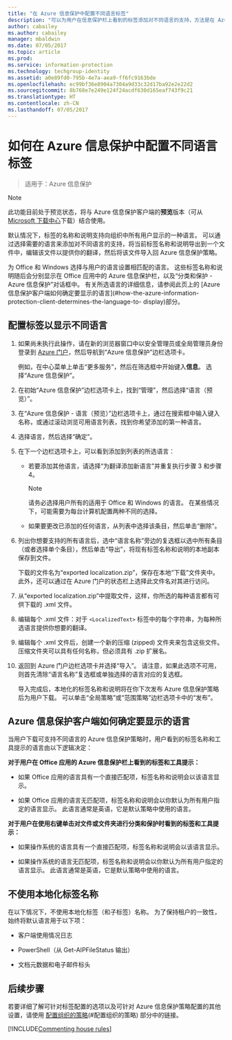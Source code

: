 ```yaml
---
title: "在 Azure 信息保护中配置不同语言标签"
description: "可以为用户在信息保护栏上看到的标签添加对不同语言的支持，方法是在 Azure 信息保护策略中指定语言，并将其导入你的翻译。"
author: cabailey
ms.author: cabailey
manager: mbaldwin
ms.date: 07/05/2017
ms.topic: article
ms.prod: 
ms.service: information-protection
ms.technology: techgroup-identity
ms.assetid: a0e89fd0-795b-4e7a-aea9-ff6fc9163bde
ms.openlocfilehash: ec99bf36e8904a7304a9d33c32d17ba92e2e22d2
ms.sourcegitcommit: 8b768e7e249e124f24acdf630d165eaf743f9c21
ms.translationtype: HT
ms.contentlocale: zh-CN
ms.lasthandoff: 07/05/2017
---
```

<a id="how-to-configure-labels-for-different-languages-in-azure-information-protection" class="xliff"></a>

# 如何在 Azure 信息保护中配置不同语言标签

>适用于：Azure 信息保护

>[!NOTE]
>此功能目前处于预览状态，将与 Azure 信息保护客户端的**预览**版本（可从 [Microsoft 下载中心](https://www.microsoft.com/en-us/download/details.aspx?id=53018)下载）结合使用。

默认情况下，标签的名称和说明支持向组织中所有用户显示的一种语言。 可以通过选择需要的语言来添加对不同语言的支持，将当前标签名称和说明导出到一个文件中，编辑该文件以提供你的翻译，然后将该文件导入回 Azure 信息保护策略。

为 Office 和 Windows 选择与用户的语言设置相匹配的语言。 这些标签名称和说明随后会分别显示在 Office 应用中的 Azure 信息保护栏，以及“分类和保护 - Azure 信息保护”对话框中。 有关所选语言的详细信息，请参阅此页上的 [Azure 信息保护客户端如何确定要显示的语言](#how-the-azure-information-protection-client-determines-the-language-to- display)部分。 

<a id="to-configure-labels-to-display-in-different-languages" class="xliff"></a>

## 配置标签以显示不同语言

1. 如果尚未执行此操作，请在新的浏览器窗口中以安全管理员或全局管理员身份登录到 [Azure 门户](https://portal.azure.com)，然后导航到“Azure 信息保护”边栏选项卡。 
    
    例如，在中心菜单上单击“更多服务”，然后在筛选框中开始键入**信息**。 选择“Azure 信息保护”。

2. 在初始“Azure 信息保护”边栏选项卡上，找到“管理”，然后选择“语言（预览）”。

3. 在“Azure 信息保护 - 语言（预览）”边栏选项卡上，通过在搜索框中输入键入名称，或通过滚动浏览可用语言列表，找到你希望添加的第一种语言。 

4. 选择语言，然后选择“确定”。

5. 在下一个边栏选项卡上，可以看到添加到列表的所选语言：
    
    - 若要添加其他语言，请选择“为翻译添加新语言”并重复执行步骤 3 和步骤 4。 
        
        > [!NOTE]
        > 请务必选择用户所有的适用于 Office 和 Windows 的语言。 在某些情况下，可能需要为每台计算机配置两种不同的选择。
        
    - 如果要更改已添加的任何语言，从列表中选择该条目，然后单击“删除”。

6. 列出你想要支持的所有语言后，选中“语言名称”旁边的复选框以选中所有条目（或者选择单个条目），然后单击“导出”，将现有标签名称和说明的本地副本保存到文件。 
    
    下载的文件名为“exported localization.zip”，保存在本地“下载”文件夹中。 此外，还可以通过在 Azure 门户的状态栏上选择此文件名对其进行访问。

7. 从“exported localization.zip”中提取文件，这样，你所选的每种语言都有可供下载的 .xml 文件。 

8. 编辑每个 .xml 文件：对于 `<LocalizedText>` 标签中的每个字符串，为每种所选语言提供你想要的翻译。 

9. 编辑每个 .xml 文件后，创建一个新的压缩 (zipped) 文件夹来包含这些文件。 压缩文件夹可以具有任何名称，但必须具有 .zip 扩展名。

10. 返回到 Azure 门户边栏选项卡并选择“导入”。 请注意，如果此选项不可用，则首先清除“语言名称”复选框或单独选择的语言对应的复选框。
    
    导入完成后，本地化的标签名称和说明将在你下次发布 Azure 信息保护策略后为用户下载。 可以单击“全局策略”或“范围策略”边栏选项卡中的“发布”。

<a id="how-the-azure-information-protection-client-determines-the-language-to-display" class="xliff"></a>

## Azure 信息保护客户端如何确定要显示的语言

当用户下载可支持不同语言的 Azure 信息保护策略时，用户看到的标签名称和工具提示的语言由以下逻辑决定：

**对于用户在 Office 应用的 Azure 信息保护栏上看到的标签和工具提示：**

- 如果 Office 应用的语言具有一个直接匹配项，标签名称和说明会以该语言显示。

- 如果 Office 应用的语言无匹配项，标签名称和说明会以你默认为所有用户指定的语言显示。 此语言通常是英语，它是默认策略中使用的语言。

**对于用户在使用右键单击对文件或文件夹进行分类和保护时看到的标签和工具提示：**

- 如果操作系统的语言具有一个直接匹配项，标签名称和说明会以该语言显示。

- 如果操作系统的语言无匹配项，标签名称和说明会以你默认为所有用户指定的语言显示。 此语言通常是英语，它是默认策略中使用的语言。

<a id="when-localized-label-names-are-not-used" class="xliff"></a>

## 不使用本地化标签名称

在以下情况下，不使用本地化标签（和子标签）名称。 为了保持租户的一致性，始终将默认语言用于以下项：

- 客户端使用情况日志

- PowerShell（从 Get-AIPFileStatus 输出）

- 文档元数据和电子邮件标头


<a id="next-steps" class="xliff"></a>

## 后续步骤

若要详细了解可针对标签配置的选项以及可针对 Azure 信息保护策略配置的其他设置，请使用 [配置组织的策略](configure-policy.md#configuring-your-organizations-policy)(#配置组织的策略) 部分中的链接。

[!INCLUDE[Commenting house rules](../includes/houserules.md)]


